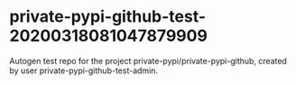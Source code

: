 # private-pypi-github-test-20200318081047879909
Autogen test repo for the project private-pypi/private-pypi-github, created by user private-pypi-github-test-admin.
